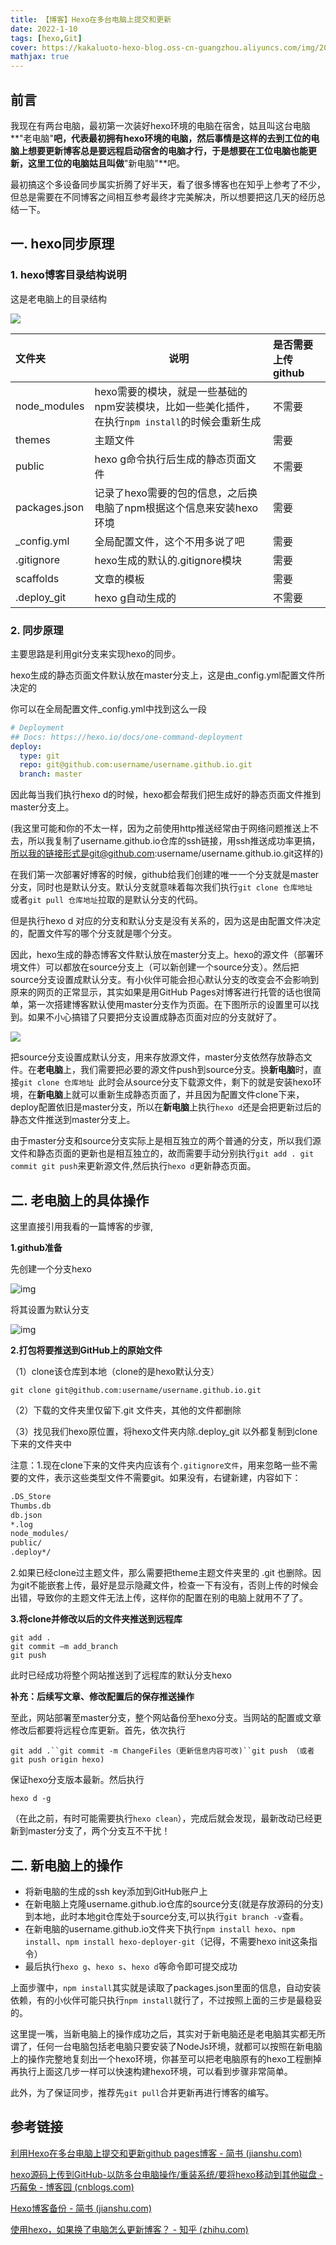 ```yaml
---
title: 【博客】Hexo在多台电脑上提交和更新
date: 2022-1-10
tags: [hexo,Git]
cover: https://kakaluoto-hexo-blog.oss-cn-guangzhou.aliyuncs.com/img/202212171703140.png
mathjax: true
---
```


## 前言

我现在有两台电脑，最初第一次装好hexo环境的电脑在宿舍，姑且叫这台电脑**"老电脑"**吧，代表最初拥有hexo环境的电脑，然后事情是这样的去到工位的电脑上想要更新博客总是要远程启动宿舍的电脑才行，于是想要在工位电脑也能更新，这里工位的电脑姑且叫做**"新电脑"**吧。

最初搞这个多设备同步属实折腾了好半天，看了很多博客也在知乎上参考了不少，但总是需要在不同博客之间相互参考最终才完美解决，所以想要把这几天的经历总结一下。

## 一. hexo同步原理
### 1.  hexo博客目录结构说明

这是老电脑上的目录结构

![](https://kakaluoto-hexo-blog.oss-cn-guangzhou.aliyuncs.com/img/202212171703193.png)

| 文件夹        | 说明                                                         | 是否需要上传github |
| :------------ | ------------------------------------------------------------ | :----------------- |
| node_modules  | hexo需要的模块，就是一些基础的npm安装模块，比如一些美化插件，在执行`npm install`的时候会重新生成 | 不需要             |
| themes        | 主题文件                                                     | 需要               |
| public        | hexo g命令执行后生成的静态页面文件                           | 不需要             |
| packages.json | 记录了hexo需要的包的信息，之后换电脑了npm根据这个信息来安装hexo环境 | 需要               |
| _config.yml   | 全局配置文件，这个不用多说了吧                               | 需要               |
| .gitignore    | hexo生成的默认的.gitignore模块                               | 需要               |
| scaffolds     | 文章的模板                                                   | 需要               |
| .deploy_git   | hexo g自动生成的                                             | 不需要             |

### 2. 同步原理

主要思路是利用git分支来实现hexo的同步。

hexo生成的静态页面文件默认放在master分支上，这是由_config.yml配置文件所决定的

你可以在全局配置文件_config.yml中找到这么一段

```yaml
# Deployment
## Docs: https://hexo.io/docs/one-command-deployment
deploy:
  type: git
  repo: git@github.com:username/username.github.io.git
  branch: master
```

因此每当我们执行hexo d的时候，hexo都会帮我们把生成好的静态页面文件推到master分支上。

(我这里可能和你的不太一样，因为之前使用http推送经常由于网络问题推送上不去，所以我复制了username.github.io仓库的ssh链接，用ssh推送成功率更搞，所以我的链接形式是git@github.com:username/username.github.io.git这样的)

在我们第一次部署好博客的时候，github给我们创建的唯一一个分支就是master分支，同时也是默认分支。默认分支就意味着每次我们执行`git clone 仓库地址 `或者`git pull 仓库地址`拉取的是默认分支的代码。

但是执行hexo d 对应的分支和默认分支是没有关系的，因为这是由配置文件决定的，配置文件写的哪个分支就是哪个分支。

因此，hexo生成的静态博客文件默认放在master分支上。hexo的源文件（部署环境文件）可以都放在source分支上（可以新创建一个source分支）。然后把source分支设置成默认分支。有小伙伴可能会担心默认分支的改变会不会影响到原来的网页的正常显示，其实如果是用GitHub Pages对博客进行托管的话也很简单，第一次搭建博客默认使用master分支作为页面。在下图所示的设置里可以找到。如果不小心搞错了只要把分支设置成静态页面对应的分支就好了。

![](https://kakaluoto-hexo-blog.oss-cn-guangzhou.aliyuncs.com/img/202212171704332.png)

把source分支设置成默认分支，用来存放源文件，master分支依然存放静态文件。在**老电脑**上，我们需要把必要的源文件push到source分支。换**新电脑**时，直接`git clone 仓库地址 `此时会从source分支下载源文件，剩下的就是安装hexo环境，在**新电脑**上就可以重新生成静态页面了，并且因为配置文件clone下来，deploy配置依旧是master分支，所以在**新电脑**上执行`hexo d`还是会把更新过后的静态文件推送到master分支上。

由于master分支和source分支实际上是相互独立的两个普通的分支，所以我们源文件和静态页面的更新也是相互独立的，故而需要手动分别执行`git add . git commit git push`来更新源文件,然后执行`hexo d`更新静态页面。

## 二. 老电脑上的具体操作

这里直接引用我看的一篇博客的步骤,

[链接]: https://www.cnblogs.com/wy0526/p/13066869.html

**1.github准备**

先创建一个分支hexo

![img](https://kakaluoto-hexo-blog.oss-cn-guangzhou.aliyuncs.com/img/202212171704027.jpeg)

将其设置为默认分支

![img](https://kakaluoto-hexo-blog.oss-cn-guangzhou.aliyuncs.com/img/202212171704140.jpeg)

**2.打包将要推送到GitHub上的原始文件**

（1）clone该仓库到本地（clone的是hexo默认分支）

```
git clone git@github.com:username/username.github.io.git
```

（2）下载的文件夹里仅留下.git 文件夹，其他的文件都删除

（3）找见我们hexo原位置，将hexo文件夹内除.deploy_git 以外都复制到clone下来的文件夹中

注意：1.现在clone下来的文件夹内应该有个`.gitignore文件`，用来忽略一些不需要的文件，表示这些类型文件不需要git。如果没有，右键新建，内容如下：

```sh
.DS_Store
Thumbs.db
db.json
*.log
node_modules/
public/
.deploy*/
```


2.如果已经clone过主题文件，那么需要把theme主题文件夹里的 .git 也删除。因为git不能嵌套上传，最好是显示隐藏文件，检查一下有没有，否则上传的时候会出错，导致你的主题文件无法上传，这样你的配置在别的电脑上就用不了了。

**3.将clone并修改以后的文件夹推送到远程库**

```
git add .
git commit –m add_branch
git push
```

此时已经成功将整个网站推送到了远程库的默认分支hexo

**补充：后续写文章、修改配置后的保存推送操作**

至此，网站部署至master分支，整个网站备份至hexo分支。当网站的配置或文章修改后都要将远程仓库更新。首先，依次执行

```
git add .``git commit -m ChangeFiles（更新信息内容可改)``git push （或者git push origin hexo)
```

保证hexo分支版本最新。然后执行

```
hexo d -g
```

（在此之前，有时可能需要执行`hexo clean`），完成后就会发现，最新改动已经更新到master分支了，两个分支互不干扰！

## 二. 新电脑上的操作

- 将新电脑的生成的ssh key添加到GitHub账户上
- 在新电脑上克隆username.github.io仓库的source分支(就是存放源码的分支)到本地，此时本地git仓库处于source分支,可以执行`git branch -v`查看。
- 在新电脑的username.github.io文件夹下执行`npm install hexo`、`npm install`、`npm install hexo-deployer-git`（记得，不需要hexo init这条指令）
- 最后执行`hexo g`、`hexo s`、`hexo d`等命令即可提交成功

上面步骤中，`npm install`其实就是读取了packages.json里面的信息，自动安装依赖，有的小伙伴可能只执行`npm install`就行了，不过按照上面的三步是最稳妥的。

这里提一嘴，当新电脑上的操作成功之后，其实对于新电脑还是老电脑其实都无所谓了，任何一台电脑包括老电脑只要安装了NodeJs环境，就都可以按照在新电脑上的操作完整地复刻出一个hexo环境，你甚至可以把老电脑原有的hexo工程删掉再执行上面这几步一样可以快速构建hexo环境，可以看到步骤非常简单。

此外，为了保证同步，推荐先`git pull`合并更新再进行博客的编写。



## 参考链接

[利用Hexo在多台电脑上提交和更新github pages博客 - 简书 (jianshu.com)](https://www.jianshu.com/p/0b1fccce74e0)

[hexo源码上传到GitHub-以防多台电脑操作/重装系统/要将hexo移动到其他磁盘 - 巧莓兔 - 博客园 (cnblogs.com)](https://www.cnblogs.com/wy0526/p/13066869.html)

[Hexo博客备份 - 简书 (jianshu.com)](https://www.jianshu.com/p/57b5a384f234)

[使用hexo，如果换了电脑怎么更新博客？ - 知乎 (zhihu.com)](https://www.zhihu.com/question/21193762)
